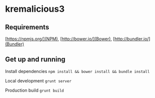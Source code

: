 kremalicious3
==================

Requirements
------------------

[https://npmjs.org/](NPM), [http://bower.io/](Bower), [http://bundler.io/](Bundler)

Get up and running
------------------

Install dependencies
`npm install && bower install && bundle install`

Local development
`grunt server`

Production build
`grunt build`